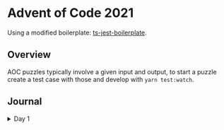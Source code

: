 # Advent of Code 2021

Using a modified boilerplate: [ts-jest-boilerplate](https://github.com/utatatata/ts-jest-boilerplate).

## Overview

AOC puzzles typically involve a given input and output, to start a puzzle create a test case with those and develop with `yarn test:watch`.

## Journal

<details>
  <summary>Day 1</summary>

This is the writing

</details>

